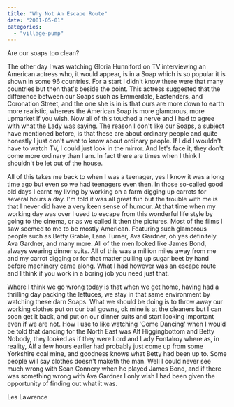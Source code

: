 ```yaml
---
title: "Why Not An Escape Route"
date: "2001-05-01"
categories: 
  - "village-pump"
---
```


Are our soaps too clean?

The other day I was watching Gloria Hunniford on TV interviewing an American actress who, it would appear, is in a Soap which is so popular it is shown in some 96 countries. For a start I didn't know there were that many countries but then that's beside the point. This actress suggested that the difference between our Soaps such as Emmerdale, Eastenders, and Coronation Street, and the one she is in is that ours are more down to earth more realistic, whereas the American Soap is more glamorous, more upmarket if you wish. Now all of this touched a nerve and I had to agree with what the Lady was saying. The reason I don't like our Soaps, a subject have mentioned before, is that these are about ordinary people and quite honestly I just don't want to know about ordinary people. If I did I wouldn't have to watch TV, I could just look in the mirror. And let's face it, they don't come more ordinary than I am. In fact there are times when I think I shouldn't be let out of the house.

All of this takes me back to when I was a teenager, yes I know it was a long time ago but even so we had teenagers even then. In those so-called good old days I earnt my living by working on a farm digging up carrots for several hours a day. I'm told it was all great fun but the trouble with me is that I never did have a very keen sense of humour. At that time when my working day was over I used to escape from this wonderful life style by going to the cinema, or as we called it then the pictures. Most of the films I saw seemed to me to be mostly American. Featuring such glamorous people such as Betty Grable, Lana Turner, Ava Gardner, oh yes definitely Ava Gardner, and many more. All of the men looked like James Bond, always wearing dinner suits. All of this was a million miles away from me and my carrot digging or for that matter pulling up sugar beet by hand before machinery came along. What I had however was an escape route and I think if you work in a boring job you need just that.

Where I think we go wrong today is that when we get home, having had a thrilling day packing the lettuces, we stay in that same environment by watching these darn Soaps. What we should be doing is to throw away our working clothes put on our ball gowns, ok mine is at the cleaners but I can soon get it back, and put on our dinner suits and start looking important even if we are not. How I use to like watching 'Come Dancing' when I would be told that dancing for the North East was Alf Higgingbottom and Betty Nobody, they looked as if they were Lord and Lady Fontalroy where as, in reality, Alf a few hours earlier had probably just come up from some Yorkshire coal mine, and goodness knows what Betty had been up to. Some people will say clothes doesn't maketh the man. Well I could never see much wrong with Sean Connery when he played James Bond, and if there was something wrong with Ava Gardner I only wish I had been given the opportunity of finding out what it was.

Les Lawrence

